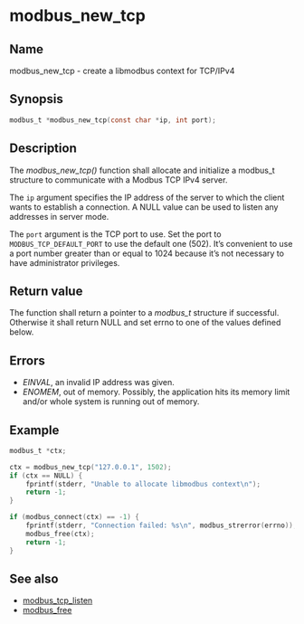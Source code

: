 # modbus_new_tcp

## Name

modbus_new_tcp - create a libmodbus context for TCP/IPv4

## Synopsis

```c
modbus_t *modbus_new_tcp(const char *ip, int port);
```

## Description

The *modbus_new_tcp()* function shall allocate and initialize a modbus_t
structure to communicate with a Modbus TCP IPv4 server.

The `ip` argument specifies the IP address of the server to which the client
wants to establish a connection. A NULL value can be used to listen any addresses in
server mode.

The `port` argument is the TCP port to use. Set the port to
`MODBUS_TCP_DEFAULT_PORT` to use the default one (502). It’s convenient to use a
port number greater than or equal to 1024 because it’s not necessary to have
administrator privileges.

## Return value

The function shall return a pointer to a *modbus_t* structure if
successful. Otherwise it shall return NULL and set errno to one of the values
defined below.

## Errors

- *EINVAL*, an invalid IP address was given.
- *ENOMEM*, out of memory. Possibly, the application hits its memory limit
  and/or whole system is running out of memory.

## Example

```c
modbus_t *ctx;

ctx = modbus_new_tcp("127.0.0.1", 1502);
if (ctx == NULL) {
    fprintf(stderr, "Unable to allocate libmodbus context\n");
    return -1;
}

if (modbus_connect(ctx) == -1) {
    fprintf(stderr, "Connection failed: %s\n", modbus_strerror(errno));
    modbus_free(ctx);
    return -1;
}
```

## See also

- [modbus_tcp_listen](modbus_tcp_listen)
- [modbus_free](modbus_free)
